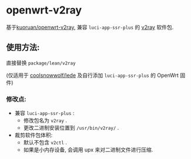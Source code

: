 # openwrt-v2ray

基于[kuoruan/openwrt-v2ray](https://github.com/kuoruan/openwrt-v2ray), 兼容 `luci-app-ssr-plus` 的 [v2ray](https://github.com/v2ray/v2ray-core) 软件包.

## 使用方法:

直接替换 `package/lean/v2ray`

(仅适用于 [coolsnowwolf/lede](https://github.com/coolsnowwolf/lede) 及自行添加 `luci-app-ssr-plus` 的 OpenWrt 固件)

### 修改点:

- 兼容 `luci-app-ssr-plus` :
  - 修改包名为 `v2ray` .
  - 更改二进制安装位置到 `/usr/bin/v2ray/` .
- 裁剪软件包体积:
  - 默认不包含 `v2ctl` .
  - 如果是小内存设备, 会调用 upx 来对二进制文件进行压缩.
